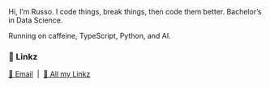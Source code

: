 Hi, I’m Russo. I code things, break things, then code them better. Bachelor’s in Data Science. 

Running on caffeine, TypeScript, Python, and AI.

### 🔗 Linkz

<p>
  <a href="mailto:russo@linkz.gg">📧 Email</a> &nbsp;|&nbsp;
  <a href="https://www.linkz.gg/svgd">🔗 All my Linkz</a>
</p>
